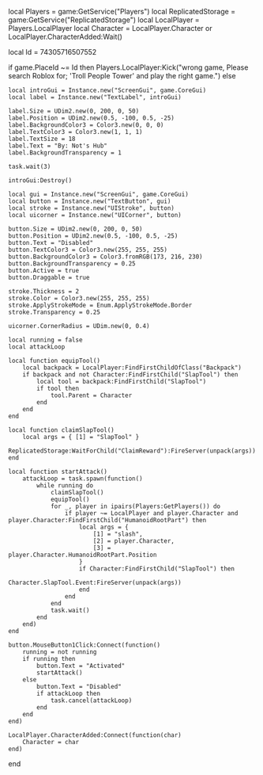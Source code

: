 local Players = game:GetService("Players")
local ReplicatedStorage = game:GetService("ReplicatedStorage")
local LocalPlayer = Players.LocalPlayer
local Character = LocalPlayer.Character or LocalPlayer.CharacterAdded:Wait()

local Id = 74305716507552

if game.PlaceId ~= Id then
    Players.LocalPlayer:Kick("wrong game, Please search Roblox for; 'Troll People Tower' and play the right game.")
else

    local introGui = Instance.new("ScreenGui", game.CoreGui)
    local label = Instance.new("TextLabel", introGui)

    label.Size = UDim2.new(0, 200, 0, 50)
    label.Position = UDim2.new(0.5, -100, 0.5, -25)
    label.BackgroundColor3 = Color3.new(0, 0, 0)
    label.TextColor3 = Color3.new(1, 1, 1)
    label.TextSize = 18
    label.Text = "By: Not's Hub"
    label.BackgroundTransparency = 1

    task.wait(3)

    introGui:Destroy()

    local gui = Instance.new("ScreenGui", game.CoreGui)
    local button = Instance.new("TextButton", gui)
    local stroke = Instance.new("UIStroke", button)
    local uicorner = Instance.new("UICorner", button)

    button.Size = UDim2.new(0, 200, 0, 50)
    button.Position = UDim2.new(0.5, -100, 0.5, -25)
    button.Text = "Disabled"
    button.TextColor3 = Color3.new(255, 255, 255)
    button.BackgroundColor3 = Color3.fromRGB(173, 216, 230)
    button.BackgroundTransparency = 0.25
    button.Active = true
    button.Draggable = true

    stroke.Thickness = 2
    stroke.Color = Color3.new(255, 255, 255)
    stroke.ApplyStrokeMode = Enum.ApplyStrokeMode.Border
    stroke.Transparency = 0.25

    uicorner.CornerRadius = UDim.new(0, 0.4)

    local running = false
    local attackLoop

    local function equipTool()
        local backpack = LocalPlayer:FindFirstChildOfClass("Backpack")
        if backpack and not Character:FindFirstChild("SlapTool") then
            local tool = backpack:FindFirstChild("SlapTool")
            if tool then
                tool.Parent = Character
            end
        end
    end

    local function claimSlapTool()
        local args = { [1] = "SlapTool" }
        ReplicatedStorage:WaitForChild("ClaimReward"):FireServer(unpack(args))
    end

    local function startAttack()
        attackLoop = task.spawn(function()
            while running do
                claimSlapTool()
                equipTool()
                for _, player in ipairs(Players:GetPlayers()) do
                    if player ~= LocalPlayer and player.Character and player.Character:FindFirstChild("HumanoidRootPart") then
                        local args = {
                            [1] = "slash",
                            [2] = player.Character,
                            [3] = player.Character.HumanoidRootPart.Position
                        }
                        if Character:FindFirstChild("SlapTool") then
                            Character.SlapTool.Event:FireServer(unpack(args))
                        end
                    end
                end
                task.wait()
            end
        end)
    end

    button.MouseButton1Click:Connect(function()
        running = not running
        if running then
            button.Text = "Activated"
            startAttack()
        else
            button.Text = "Disabled"
            if attackLoop then
                task.cancel(attackLoop)
            end
        end
    end)

    LocalPlayer.CharacterAdded:Connect(function(char)
        Character = char
    end)

end
